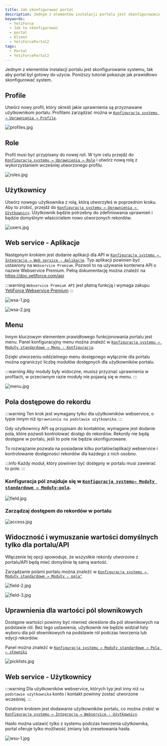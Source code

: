 ```yaml
---
title: Jak skonfigurować portal
description: Jednym z elementów instalacji portalu jest skonfigurowanie systemu, tak aby portal był gotowy do użycia.
keywords:
  - YetiForce
  - Jak to skonfigurować
  - portal
  - Klient
  - YetiForcePortal2
tags:
  - Portal
  - YetiForcePortal2
---
```


Jednym z elementów instalacji portalu jest skonfigurowanie systemu, tak aby portal był gotowy do użycia. Poniższy tutorial pokazuje jak prawidłowo skonfigurować system.

## Profile

Utwórz nowy profil, który określi jakie uprawnienia są przyznawane użytkownikom portalu. Profilami zarządzać można w [`Konfiguracja systemu → Uprawnienia → Profile`](/administrator-guides/permissions/profiles/).

![profiles.jpg](profiles.jpg)

## Role

Profil musi być przypisany do nowej roli. W tym celu przejdź do [`Konfiguracja systemu → Uprawnienia → Role`](/administrator-guides/permissions/roles/) i utwórz nową rolę z wykorzystaniem wcześniej utworzonego profilu.

![roles.jpg](roles.jpg)

## Użytkownicy

Utwórz nowego użytkownika z rolą, którą utworzyłeś w poprzednim kroku. Aby to zrobić, przejdź do [`Konfiguracja systemu → Uprawnienia → Użytkownicy`](/administrator-guides/permissions/users/). Użytkownik będzie potrzebny do zdefiniowania uprawnień i będzie domyślnym właścicielem nowo utworzonych rekordów.

![users.jpg](users.jpg)

## Web service - Aplikacje

Następnym krokiem jest dodanie aplikacji dla API w [`Konfiguracja systemu → Integracja → Web service - Aplikacje`](/administrator-guides/integration/webservice-apps/). Typ aplikacji powinien być ustawiony na `Webservice Premium`. Pozwoli to na używanie kontenera API o nazwie Webservice Premium. Pełną dokumentację można znaleźć na https://doc.yetiforce.com/api

:::warning
`Webservice Premium API` jest płatną funkcją i wymaga zakupu [YetiForce Webservice Premium](https://yetiforce.com/en/yetiforce-webservice-premium)
:::

![wsa-1.jpg](wsa-1.jpg)

![wsa-2.jpg](wsa-2.jpg)

## Menu

Innym kluczowym elementem prawidłowego funkcjonowania portalu jest menu. Panel konfiguracyjny menu można znaleźć w [`Konfiguracja systemu → Moduły standardowe → Menu - Konfiguracja`](/administrator-guides/standard-modules/menu/).

Dzięki utworzeniu oddzielnego menu dostępnego wyłącznie dla portalu można ograniczyć liczbę modułów dostępnych dla użytkowników portalu.

:::warning
Aby moduły były widoczne, musisz przyznać uprawnienia w profilach, w przeciwnym razie moduły nie pojawią się w menu.
:::

![menu.jpg](menu.jpg)

## Pola dostępowe do rekordu

:::warning
Ten krok jest wymagany tylko dla użytkowników webservice, o typie innym niż `Uprawnienia na podstawie użytkownika`.
:::

Gdy użytkownicy API są przypisani do kontaktów, wymagane jest dodanie pola, które pozwoli kontrolować dostęp do rekordów. Rekordy nie będą dostępne w portalu, jeśli to pole nie będzie skonfigurowane.

To rozwiązanie pozwala na posiadanie kilku portalów/aplikacji webservice i kontrolowanie dostępności rekordów dla każdego z nich osobno.

:::info
Każdy moduł, który powinien być dostępny w portalu musi zawierać to pole.
:::

### Konfiguracja pól znajduje się w [`Konfiguracja systemu→ Moduły standardowe → Moduły-pola`](/administrator-guides/standard-modules/edit-fields/).

![field.jpg](field.jpg)

### Zarządzaj dostępem do rekordów w portalu

![access.jpg](access.jpg)

## Widoczność i wymuszanie wartości domyślnych tylko dla portalu/API

Włączenie tej opcji spowoduje, że wszystkie rekordy utworzone z portalu/API będą mieć domyślnie tę samą wartość.

Zarządzanie polami portalu można znaleźć w [`Konfiguracja systemu → Moduły standardowe → Moduły - pola"`](/administrator-guides/standard-modules/edit-fields/)

![field-2.jpg](field-2.jpg)

![field-3.jpg](field-3.jpg)

## Uprawnienia dla wartości pól słownikowych

Dostępne wartości powinny być również określone dla pól słownikowych na podstawie ról. Bez tego ustawienia, użytkownik nie będzie widział listy wyboru dla pól słownikowych na podstawie ról podczas tworzenia lub edycji rekordów.

Panel można znaleźć w [`Konfiguracja systemu → Moduły standardowe → Pola – słowniki`](/administrator-guides/standard-modules/fields-picklists/)

![picklists.jpg](picklists.jpg)

## Web service - Użytkownicy

:::warning
Dla użytkowników webservice, których typ jest inny niż `na podstawie użytkownika` konto i kontakt powinny zostać utworzone wcześniej.
:::

Ostatnim krokiem jest dodawanie użytkowników portalu, co można zrobić w [`Konfiguracja systemu → Integracja → Webservice - Użytkownicy`](/administrator-guides/integration/webservice-users/).

Hasło można ustawić tylko z systemu podczas tworzenia użytkownika, portal oferuje tylko możliwość zmiany lub zresetowania hasła.

![wsu-1.jpg](wsu-1.jpg)
